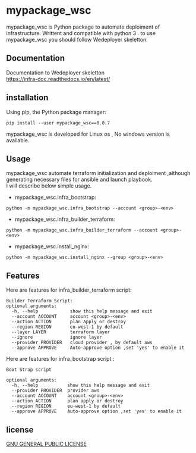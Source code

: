 # mypackage_wsc

mypackage_wsc is Python package to automate deploiment of infrastructure. Writtent and compatible with python 3 .
to use mypackage_wsc you should follow Wedeployer skeletton.

## Documentation

 Documentation to Wedeployer skeletton
 <br>
<https://infra-doc.readthedocs.io/en/latest/>
</br>

## installation

Using pip, the Python package manager:

```
pip install --user mypackage_wsc==0.0.7
```

mypackage_wsc is developed for Linux os , No windows version is available.

## Usage

mypackage_wsc automate terraform initialization and deploiment ,although generating necessary files for ansible and launch playbook.<br>
I will describe below simple usage.

- mypackage_wsc.infra_bootstrap:

```
python -m mypackage_wsc.infra_bootstrap --account <group>-<env>
```

- mypackage_wsc.infra_builder_terraform:

```
python -m mypackage_wsc.infra_builder_terraform --account <group>-<env>
```

- mypackage_wsc.install_nginx:

```
python -m mypackage_wsc.install_nginx --group <group>-<env>
```

## Features

Here are features for infra_builder_terraform script:

```
Builder Terraform Script:
optional arguments:
  -h, --help            show this help message and exit
  --account ACCOUNT     account <group>-<env>
  --action ACTION       plan apply or destroy
  --region REGION       eu-west-1 by default
  --layer LAYER         terraform layer
  --ignore              ignore layer
  --provider PROVIDER   cloud provider , by default aws
  --approve APPROVE     Auto-approve option ,set 'yes' to enable it
```

Here are features for infra_bootstrap script :

```
Boot Strap script

optional arguments:
  -h, --help           show this help message and exit
  --provider PROVIDER  provider aws
  --account ACCOUNT    account <group>-<env>
  --action ACTION      plan apply or destroy
  --region REGION      eu-west-1 by default
  --approve APPROVE    Auto-approve option ,set 'yes' to enable it
```

## license

[GNU GENERAL PUBLIC LICENSE](https://github.com/mehdi-wsc/mypackage/blob/master/LICENSE)